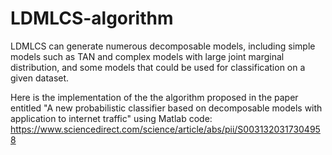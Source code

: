 # LDMLCS-algorithm
LDMLCS can generate numerous decomposable models, including simple models such as TAN and complex models with large joint marginal distribution, and some models that could be used for classification on a given dataset.

Here is the implementation of the the algorithm proposed in the paper entitled "A new probabilistic classifier based on decomposable models with application to internet traffic" using Matlab code:  https://www.sciencedirect.com/science/article/abs/pii/S0031320317304958
